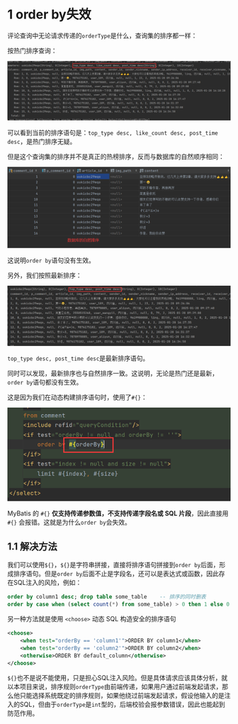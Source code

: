 # 1 order by失效

评论查询中无论请求传递的`orderType`是什么，查询集的排序都一样：

按热门排序查询：

![image-20250124093843456](assets/image-20250124093843456.png)

可以看到当前的排序语句是：`top_type desc, like_count desc, post_time desc`，是热门排序无疑。

但是这个查询集的排序并不是真正的热榜排序，反而与数据库的自然顺序相同：

![image-20250124094126053](assets/image-20250124094126053.png)

这说明`order by`语句没有生效。

另外，我们按照最新排序：

![image-20250124094326015](assets/image-20250124094326015.png)

`top_type desc, post_time desc`是最新排序语句。

同时可以发现，最新排序也与自然排序一致。这说明，无论是热门还是最新，`order by`语句都没有生效。

这是因为我们在动态构建排序语句时，使用了`#{}`：

![image-20250124094630970](assets/image-20250124094630970.png)

MyBatis 的 `#{}` **仅支持传递参数值，不支持传递字段名或 SQL 片段**，因此直接用 `#{}` 会报错。这就是为什么`order by`会失效。

## 1.1 解决方法

我们可以使用`${}`，`${}`是字符串拼接，直接将排序语句拼接到`order by`后面，形成排序语句。但是`order by`后面不止是字段名，还可以是表达式或函数，因此存在SQL注入的风险，例如：

```sql
order by column1 desc; drop table some_table	-- 排序的同时删表
order by case when (select count(*) from some_table) > 0 then 1 else 0 end    -- 复杂子查询
```

另一种方法就是使用 `<choose>` 动态 SQL 构造安全的排序语句

```xml
<choose>
    <when test="orderBy == 'column1'">ORDER BY column1</when>
    <when test="orderBy == 'column2'">ORDER BY column2</when>
    <otherwise>ORDER BY default_column</otherwise>
</choose>
```

`${}`也不是说不能使用，只是担心SQL注入风险。但是具体请求应该具体分析，就以本项目来说，排序规则`orderType`由前端传递，如果用户通过前端发起请求，那么他只能选择系统既定的排序规则，如果他绕过前端发起请求，假设他输入的是注入的SQL，但由于`orderType`是`int`型的，后端校验会报参数错误，因此也能起到防范作用。